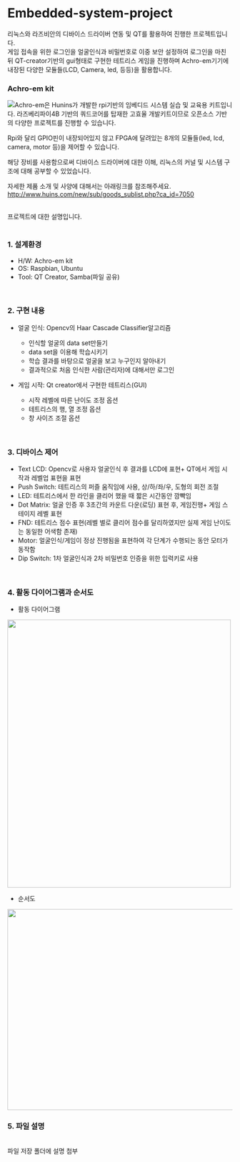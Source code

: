 # Embedded-system-project

리눅스와 라즈비안의 디바이스 드라이버 연동 및 QT를 활용하여 진행한 프로젝트입니다.  
게임 접속을 위한 로그인을 얼굴인식과 비밀번호로 이중 보안 설정하여 로그인을 마친 뒤 
QT-creator기반의 gui형태로 구현한 테트리스 게임을 진행하며
Achro-em기기에 내장된 다양한 모듈들(LCD, Camera, led, 등등)을 활용합니다.


<h3>Achro-em kit</h3>
<img src="https://user-images.githubusercontent.com/67903177/128670056-4fb961a8-ca61-487c-ad7c-ecac8d584b6e.png"

Achro-em은 Hunins가 개발한 rpi기반의 임베디드 시스템 실습 및 교육용 키트입니다.
라즈베리파이4B 기반의 쿼드코어를 탑재한 고효율 개발키트이므로 오픈소스 기반의 다양한 프로젝트를 진행할 수 있습니다.

Rpi와 달리 GPIO핀이 내장되어있지 않고 FPGA에 달려있는 8개의 모듈들(led, lcd, camera, motor 등)을 제어할 수 있습니다.

해당 장비를 사용함으로써 디바이스 드라이버에 대한 이해, 리눅스의 커널 및 시스템 구조에 대해 공부할 수 있었습니다.

자세한 제품 소개 및 사양에 대해서는 아래링크를 참조해주세요.<br>
http://www.huins.com/new/sub/goods_sublist.php?ca_id=7050

<br>프로젝트에 대한 설명입니다.</br>
<br><h3> 1. 설계환경</h3>
 - H/W: Achro-em kit
 - OS: Raspbian, Ubuntu
 - Tool: QT Creator, Samba(파일 공유)
  
<br><h3>2. 구현 내용</b></h3>
 * 얼굴 인식: Opencv의 Haar Cascade Classifier알고리즘
 
    + 인식할 얼굴의 data set만들기
    + data set을 이용해 학습시키기
    + 학습 결과를 바탕으로 얼굴을 보고 누구인지 알아내기
    + 결과적으로 처음 인식한 사람(관리자)에 대해서만 로그인 
 
 * 게임 시작: Qt creator에서 구현한 테트리스(GUI)
    + 시작 레벨에 따른 난이도 조정 옵션
    + 테트리스의 행, 열 조정 옵션
    + 창 사이즈 조절 옵션
  
<br><h3>3. 디바이스 제어</h3>
  - Text LCD: Opencv로 사용자 얼굴인식 후 결과를 LCD에 표현+ QT에서 게임 시작과 레벨업 표현을 표현
  - Push Switch: 테트리스의 퍼즐 움직임에 사용, 상/하/좌/우, 도형의 회전 조절
  - LED: 테트리스에서 한 라인을 클리어 했을 때 짧은 시간동안 깜빡임
  - Dot Matrix: 얼굴 인증 후 3초간의 카운트 다운(로딩) 표현 후, 게임진행+ 게임 스테이지 레벨 표현
  - FND: 테트리스 점수 표현(레벨 별로 클리어 점수를 달리하였지만 실제 게임 난이도는 동일한 어색함 존재)
  - Motor: 얼굴인식/게임이 정상 진행됨을 표현하여 각 단계가 수행되는 동안 모터가 동작함
  - Dip Switch: 1차 얼굴인식과 2차 비밀번호 인증을 위한 입력키로 사용

<br><h3>4. 활동 다이어그램과 순서도</h3>
- 활동 다이어그램
<img src="https://user-images.githubusercontent.com/67903177/128666893-7cf092ff-3732-44be-bdcb-a27b6a63e0b2.png" width="500" height="600"/>

- 순서도
<img src="https://user-images.githubusercontent.com/67903177/128669387-e7ad02ac-4e75-4887-adc9-b07b832521ca.png" width="750" height="450"/>
<br><h3>5. 파일 설명</h3><br>
  파일 저장 폴더에 설명 첨부

